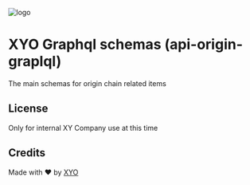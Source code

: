 [logo]: https://www.xy.company/img/home/logo_xy.png

![logo]

# XYO Graphql schemas (api-origin-graplql)

The main schemas for origin chain related items

## License

Only for internal XY Company use at this time

## Credits

Made with ❤️
by [XYO](https://xyo.network)